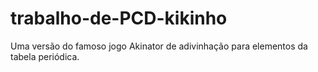 # trabalho-de-PCD-kikinho
Uma versão do famoso jogo Akinator de adivinhação para elementos da tabela periódica.
